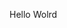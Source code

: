 Hello Wolrd
































































































































































































































































































































































































































































































































































































































































































































































































































































































































































































































































































































































































































































































































































































































































































































































































































































































































































































































































































































































































































































































































































































































































































































































































































































































































































































































































































































































































































































































































































































































































































































































































































































































































































































































































































































































































































































































































































































































































































































































































































































































































































































































































































































































































































































































































































































































































































































































































































































































































































































































































































































































































































































































































































































































































































































































































